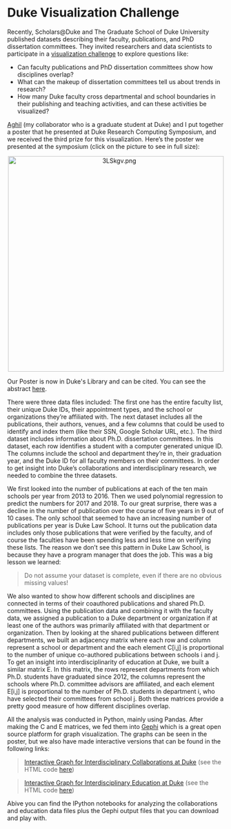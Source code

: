 # Duke Visualization Challenge

Recently, Scholars@Duke and The Graduate School of Duke University published datasets describing their faculty, publications, and PhD dissertation committees. They invited researchers and data scientists to participate in a [visualization challenge](https://rc.duke.edu/scholars-vis-challenge/) to explore questions like:

- Can faculty publications and PhD dissertation committees show how disciplines overlap?
- What can the makeup of dissertation committees tell us about trends in research?
- How many Duke faculty cross departmental and school boundaries in their publishing and teaching activities, and can these activities be visualized?
 
[Aghil](https://github.com/AghilZadeh) (my collaborator who is a graduate student at Duke) and I put together a poster that he presented at Duke Research Computing Symposium, and we received the third prize for this visualization. Here’s the poster we presented at the symposium (click on the picture to see in full size): 

<div align="center">
<img src="https://vgy.me/3LSkgv.png" alt="3LSkgv.png" height="500px">
</div> 


Our Poster is now in Duke's Library and can be cited. You can see the abstract [here](http://hdl.handle.net/10161/16026/).
 
There were three data files included: The first one has the entire faculty list, their unique Duke IDs, their appointment types, and the school or organizations they’re affiliated with. The next dataset includes all the publications, their authors, venues, and a few columns that could be used to identify and index them (like their SSN, Google Scholar URL, etc.). The third dataset includes information about Ph.D. dissertation committees. In this dataset, each row identifies a student with a computer generated unique ID. The columns include the school and department they’re in, their graduation year, and the Duke ID for all faculty members on their committees. In order to get insight into Duke’s collaborations and interdisciplinary research, we needed to combine the three datasets.

We first looked into the number of publications at each of the ten main schools per year from 2013 to 2016. Then we used polynomial regression to predict the numbers for 2017 and 2018. To our great surprise, there was a decline in the number of publication over the course of five years in 9 out of 10 cases. The only school that seemed to have an increasing number of publications per year is Duke Law School.  It turns out the publication data includes only those publications that were verified by the faculty, and of course the faculties have been spending less and less time on verifying these lists. The reason we don’t see this pattern in Duke Law School, is because they have a program manager that does the job. This was a big lesson we learned:

> Do not assume your dataset is complete, even if there are no obvious missing values!

We also wanted to show how different schools and disciplines are connected in terms of their coauthored publications and shared Ph.D. committees. 
Using the publication data and combining it with the faculty data, we assigned a publication to a Duke department or organization if at least one of the authors was primarily affiliated with that department or organization. Then by looking at the shared publications between different departments, we built an adjacency matrix where each row and column represent a school or department and the each element C[i,j] is proportional to the number of unique co-authored publications between schools i and j. 
To get an insight into interdisciplinarity of education at Duke, we built a similar matrix E.  In this matrix, the rows represent departments from which Ph.D. students have graduated since 2012, the columns represent the schools where Ph.D. committee advisors are affiliated, and each element E[i,j] is proportional to the number of Ph.D. students in department i, who have selected their committees from school j.  Both these matrices provide a pretty good measure of how different disciplines overlap.

All the analysis was conducted in Python, mainly using Pandas. After making the C and E matrices, we fed them into [Gephi](https://gephi.org) which is a great open source platform for graph visualization. The graphs can be seen in the poster, but we also have made interactive versions that can be found in the following links:

> [Interactive Graph for Interdisciplinary Collaborations at Duke](https://vfaghirh.github.io/Duke-Collaborations/)
> (see the HTML code [here](https://github.com/vfaghirh/Duke-Collaborations))

> [Interactive Graph for Interdisciplinary Education at Duke](https://vfaghirh.github.io/Duke-Education/)
> (see the HTML code [here](https://github.com/vfaghirh/Duke-Education))

Abive you can find the IPython notebooks for analyzing the collaborations and education data files plus the Gephi output files that you can download and play with. 

